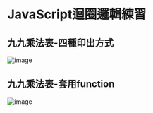 # JavaScript迴圈邏輯練習
## 九九乘法表-四種印出方式
![image](https://user-images.githubusercontent.com/61260613/106721898-4070b380-6640-11eb-846f-0085cf78bf1e.png)

## 九九乘法表-套用function
![image](https://user-images.githubusercontent.com/61260613/106695902-887ae080-6616-11eb-915d-19419085f50e.png)
